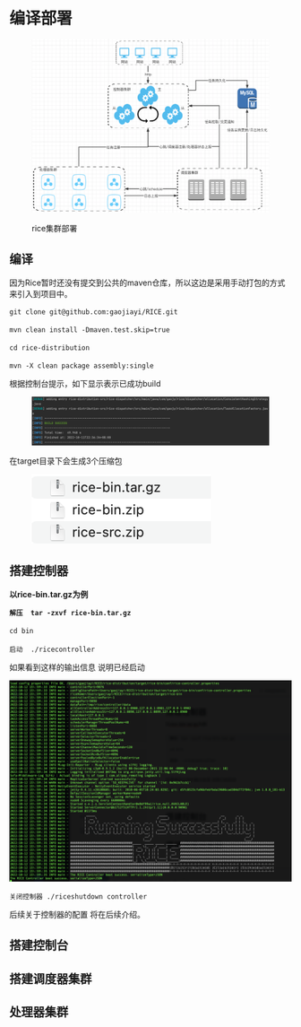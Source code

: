 # 编译部署

<figure><img src=".gitbook/assets/image (4).png" alt=""><figcaption><p>rice集群部署</p></figcaption></figure>

## 编译

因为Rice暂时还没有提交到公共的maven仓库，所以这边是采用手动打包的方式来引入到项目中。

```
git clone git@github.com:gaojiayi/RICE.git

mvn clean install -Dmaven.test.skip=true

cd rice-distribution

mvn -X clean package assembly:single

```

根据控制台提示，如下显示表示已成功build

<figure><img src=".gitbook/assets/image (3).png" alt=""><figcaption></figcaption></figure>

在target目录下会生成3个压缩包

<figure><img src=".gitbook/assets/image (6).png" alt=""><figcaption></figcaption></figure>

## 搭建控制器

**以rice-bin.tar.gz为例**

<pre><code><strong>解压  tar -zxvf rice-bin.tar.gz
</strong>
cd bin

启动  ./ricecontroller
</code></pre>

如果看到这样的输出信息 说明已经启动

![](.gitbook/assets/image.png)

```
关闭控制器 ./riceshutdown controller
```

后续关于控制器的配置 将在后续介绍。

## 搭建控制台

## 搭建调度器集群

## 处理器集群
